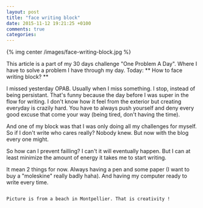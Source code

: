 ```yaml
---
layout: post
title: "face writing block"
date: 2015-11-12 19:21:25 +0100
comments: true
categories:
---
```


{% img center /images/face-writing-block.jpg %}

This article is a part of my 30 days challenge "One Problem A Day". Where I have to solve a problem I have through my day. Today: ** How to face writing block? **

<!-- more -->

I missed yesterday OPAB. Usually when I miss something. I stop, instead of being persistant. That's funny because the day before I was super in the flow for writing. I don't know how it feel from the exterior but creating everyday is crazily hard. You have to always push yourself and deny every good excuse that come your way (being tired, don't having the time).

And one of my block was that I was only doing all my challenges for myself. So if I don't write who cares really? Nobody knew. But now with the blog every one might.

So how can I prevent failling? I can't it will eventually happen. But I can at least minimize the amount of energy it takes me to start writing.

It mean 2 things for now. Always having a pen and some paper (I want to buy a "moleskine" really badly haha). And having my computer ready to write every time.

~~~

Picture is from a beach in Montpellier. That is creativity !
